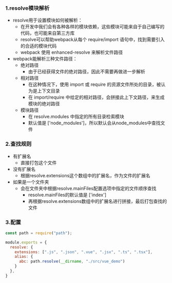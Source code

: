 ### 1.resolve模块解析

- resolve用于设置模块如何被解析：
  - 在开发中我们会有各种各样的模块依赖，这些模块可能来自于自己编写的代码，也可能来自第三方库
  - resolve可以帮助webpack从每个 require/import 语句中，找到需要引入的合适的模块代码
  - webpack 使用 enhanced-resolve 来解析文件路径
- webpack能解析三种文件路径：
  - 绝对路径
    - 由于已经获得文件的绝对路径，因此不需要再做进一步解析
  - 相对路径
    - 在这种情况下，使用 import 或 require 的资源文件所处的目录，被认为是上下文目录
    - 在 import/require 中给定的相对路径，会拼接此上下文路径，来生成模块的绝对路径
  - 模块路径
    - 在 resolve.modules 中指定的所有目录检索模块
    - 默认值是 ['node_modules']，所以默认会从node_modules中查找文件

### 2.查找规则

- 有扩展名
  - 直接打包这个文件
- 没有扩展名
  - 根据resolve.extensions这个数组中的扩展名，作为文件的扩展名
- 如果是一个文件夹
  - 会在文件夹中根据resolve.mainFiles配置选项中指定的文件顺序查找
    - resolve.mainFiles的默认值是 ['index']
    - 再根据resolve.extensions数组中的扩展名进行拼接，最后打包查找的文件

### 3.配置

```js
const path = require("path");

module.exports = {
  resolve: {
    extensions: [".js", ".json", ".vue", ".jsx", ".ts", ".tsx"],
    alias: {
      abc: path.resolve(__dirname, "./src/vue_demo")
    }
  },
}
```

